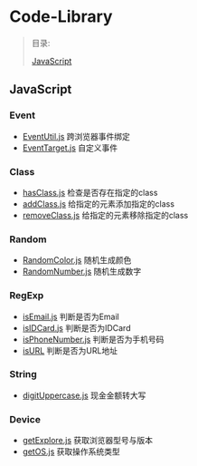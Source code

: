 # Code-Library
> 目录:
>
> [JavaScript](#javascript)
>

## JavaScript
### Event
* [EventUtil.js](./js/Event/EventUtil) 跨浏览器事件绑定
* [EventTarget.js](./js/Event/EventTarget) 自定义事件

### Class
* [hasClass.js](./js/Class/hasClass) 检查是否存在指定的class
* [addClass.js](./js/Class/addClass) 给指定的元素添加指定的class
* [removeClass.js](./js/Class/removeClass) 给指定的元素移除指定的class

### Random
* [RandomColor.js](./js/Random/RandomColor) 随机生成颜色
* [RandomNumber.js](./js/Random/RandomNumber) 随机生成数字

### RegExp
* [isEmail.js](./js/RegExp/isEmail) 判断是否为Email
* [isIDCard.js](./js/RegExp/isIDCard) 判断是否为IDCard
* [isPhoneNumber.js](./js/RegExp/isPhoneNumber) 判断是否为手机号码
* [isURL](./js/RegExp/isURL) 判断是否为URL地址

### String
* [digitUppercase.js](./js/String/digitUppercase) 现金金额转大写

### Device
* [getExplore.js](./js/Device/getExplore) 获取浏览器型号与版本
* [getOS.js](./js/Device/getOS) 获取操作系统类型

